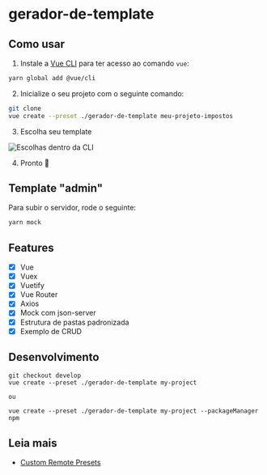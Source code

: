 # gerador-de-template

## Como usar

1. Instale a [Vue CLI](https://cli.vuejs.org/) para ter acesso ao comando `vue`:

```bash
yarn global add @vue/cli
```

2. Inicialize o seu projeto com o seguinte comando:

```bash
git clone
vue create --preset ./gerador-de-template meu-projeto-impostos
```

3. Escolha seu template

![Escolhas dentro da CLI](docs/choices.png)

4. Pronto 🎉

## Template "admin"

Para subir o servidor, rode o seguinte:

```bash
yarn mock
```

## Features

- [x] Vue
- [x] Vuex
- [x] Vuetify
- [x] Vue Router
- [x] Axios
- [x] Mock com json-server
- [x] Estrutura de pastas padronizada
- [x] Exemplo de CRUD

## Desenvolvimento

```
git checkout develop
vue create --preset ./gerador-de-template my-project

ou

vue create --preset ./gerador-de-template my-project --packageManager npm
```

## Leia mais

- [Custom Remote Presets](https://cli.vuejs.org/guide/plugins-and-presets.html#remote-presets)
